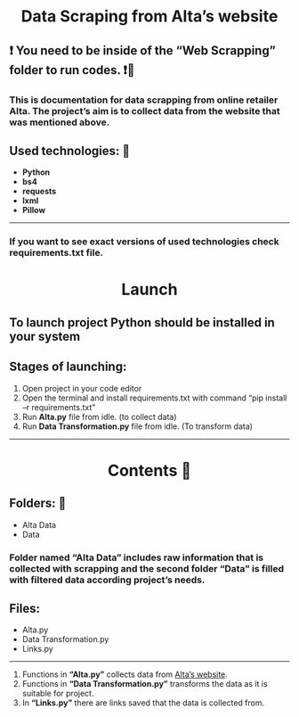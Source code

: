 # <center>**Data Scraping from Alta’s website**</center>
## :heavy_exclamation_mark: You need to be inside of the **“Web Scrapping”** folder to run codes. :heavy_exclamation_mark::open_file_folder:
### This is documentation for data scrapping from online retailer Alta. The project’s aim is to collect data from the website that was mentioned above. 
## **Used technologies:** :microscope:
+ **Python**
+ **bs4**
+ **requests**
+ **lxml**
+ **Pillow**
___
### If you want to see exact versions of used technologies check **requirements.txt** file.
# <center>**Launch**</center>
## To launch project **Python should be installed** in your system
## **Stages of launching:**
1. Open project in your code editor
2. Open the terminal and install requirements.txt with command “pip install –r requirements.txt”  
3. Run **Alta.py** file from idle. (to collect data) 
4. Run **Data Transformation.py** file from idle. (To transform data)

___
# <center>**Contents** :open_book:</center>
## **Folders:** :file_folder:
- Alta Data
- Data

### Folder named **“Alta Data”** includes raw information that is collected with scrapping and the second folder **“Data”** is filled with filtered data according project’s needs.
## **Files:**
- Alta.py
- Data Transformation.py
- Links.py
___

1. Functions in **“Alta.py”** collects data from [Alta’s website](https://alta.ge/?sl=ge). 
2. Functions in **“Data Transformation.py”** transforms the data as it is suitable for project.
3. In **“Links.py”** there are links saved that the data is collected from.

